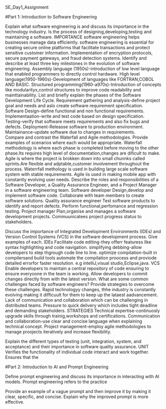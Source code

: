 SE_Day1_Assignment

#Part 1: Introduction to Software Engineering

Explain what software engineering is and discuss its importance in the technology industry.
     Is the process of designing,developing,testing and maintaining a software.
IMPORTANCE 
    software engineering helps businesses manage data efficiently.
    software engineering is essential for creating secure online platforms that facilitate transactions and protect sensitive customer information.
    Implementation of encryption protocols, secure payment gateways, and fraud detection systems.
Identify and describe at least three key milestones in the evolution of software engineering.
     Assembly language (1950s)-introduction of low level language that enabled programmers to directly control hardware.
     High level language(1950-1960s)-Development of languages like FORTRAN,COBOL AND BASIC.
    Structured programming(1960-a970s)-Introduction of concepts like modularityx,control structures to improve code readability and mainttainability.
List and briefly explain the phases of the Software Development Life Cycle.
    Requirement gathering and analysis-define project goal and needs and aslo create software requirement specification.
    Software Design-define functional and non functional requirements.
    Implementaation-write and test code  based on design specification.
    Testing-verify that software meets requirements and also fix bugs and defects.
    Deployment-Releasse software to production environment.
    Maintainance-update software due to changes in requirements.  
Compare and contrast the Waterfall and Agile methodologies. Provide examples of scenarios where each would be appropriate.
    Waterfall methodology is where each phase is completed before moving to the other phase.Its requires high level of documentation,changes are dificult to make.
    Agile is where the project is brokken down into small chunnks called sprints.Are flexible and adptable,customer involvement throughout the process.
  Waterrfall methology is used in building large scale software system with stable requirements.
  Agile iis used in making mobile app with constantly evolving user needs.
Describe the roles and responsibilities of a Software Developer, a Quality Assurance Engineer, and a Project Manager in a software engineering team.
           Software developer
      Design,develop and implement software code.
      Collaborate with team members to create software solutions.
            Quality assurance engineer
      Test software products to identify and report defects.
      Perform functional,perfomance and regression testing.
             Project manager
      Plan,organise and manages a software development projects.
      Commuunicatees project progress status to stakeholders.

Discuss the importance of Integrated Development Environments (IDEs) and Version Control Systems (VCS) in the software development process. Give examples of each.
              IDEs
     Facilitate code editing-they offerr featuress like syntax highlighting and code navigation.
     simplifying debbing-allow developers to step thgrough code line to line.
     optimize compilation-built in compilersand build tools automate the compilation proocess and proviode detailed errorfor faster resolution.
           e.g intelliJ,visual studio,Eclipse,java.
          VCS
      Enable developers to maintain a central repository of code ensuring to ensure everyoone in the team is working.
      Allow developers to commit changes directly from with the latest version. 
What are some common challenges faced by software engineers? Provide strategies to overcome these challenges.
    Rapid technologyy changes, thhe industry is constantly evolving making it difficuult for them to keep up the lataest aadvancement.
    Lack of communication and collaboration which can be challenging in distributed teams.
    Pressure to quick delivery which includes tight deadline and demanding stakeholders.
         STRATEGIES
    Technical expertise-continuosly upgrade skills through trainig,workshops and certifications.
    Communication and collaboration-use clear and concise language when explaining technical concept.
    Project management-employ agile methodologies to manage proojects iteratively and increase flexibility.

Explain the different types of testing (unit, integration, system, and acceptance) and their importance in software quality assurance.
         UNIT
    Verifies the functionality of individual code interact  and work together.
  Ensures that the    

#Part 2: Introduction to AI and Prompt Engineering

Define prompt engineering and discuss its importance in interacting with AI models.
     Prompt engineering refers to the practice 

Provide an example of a vague prompt and then improve it by making it clear, specific, and concise. Explain why the improved prompt is more effective.


